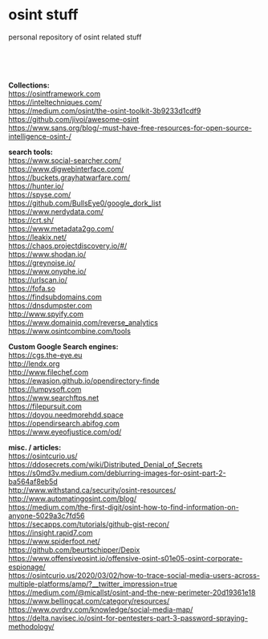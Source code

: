 # osint stuff
personal repository of osint related stuff 

<br><br><br>

__Collections:__ <br>
https://osintframework.com <br>
https://inteltechniques.com/ <br>
https://medium.com/osint/the-osint-toolkit-3b9233d1cdf9 <br>
https://github.com/jivoi/awesome-osint <br>
https://www.sans.org/blog/-must-have-free-resources-for-open-source-intelligence-osint-/ <br>

__search tools:__ <br>
https://www.social-searcher.com/ <br>
https://www.digwebinterface.com/ <br>
https://buckets.grayhatwarfare.com/ <br>
https://hunter.io/ <br>
https://spyse.com/ <br>
https://github.com/BullsEye0/google_dork_list <br>
https://www.nerdydata.com/ <br>
https://crt.sh/ <br>
https://www.metadata2go.com/ <br>
https://leakix.net/ <br>
https://chaos.projectdiscovery.io/#/ <br>
https://www.shodan.io/ <br>
https://greynoise.io/ <br>
https://www.onyphe.io/ <br>
https://urlscan.io/ <br>
https://fofa.so  <br>
https://findsubdomains.com <br>
https://dnsdumpster.com <br>
http://www.spyify.com <br>
https://www.domainiq.com/reverse_analytics <br>
https://www.osintcombine.com/tools  <br>

__Custom Google Search engines:__ <br>
https://cgs.the-eye.eu <br>
http://lendx.org <br>
http://www.filechef.com <br>
https://ewasion.github.io/opendirectory-finde <br>
https://lumpysoft.com <br>
https://www.searchftps.net <br>
https://filepursuit.com <br>
https://doyou.needmorehdd.space <br>
https://opendirsearch.abifog.com <br>
https://www.eyeofjustice.com/od/ <br>

__misc. / articles:__ <br>
https://osintcurio.us/ <br>
https://ddosecrets.com/wiki/Distributed_Denial_of_Secrets <br>
https://s0md3v.medium.com/deblurring-images-for-osint-part-2-ba564af8eb5d <br>
http://www.withstand.ca/security/osint-resources/ <br>
http://www.automatingosint.com/blog/ <br>
https://medium.com/the-first-digit/osint-how-to-find-information-on-anyone-5029a3c7fd56 <br>
https://secapps.com/tutorials/github-gist-recon/ <br>
https://insight.rapid7.com <br>
https://www.spiderfoot.net/ <br>
https://github.com/beurtschipper/Depix <br>
https://www.offensiveosint.io/offensive-osint-s01e05-osint-corporate-espionage/ <br>
https://osintcurio.us/2020/03/02/how-to-trace-social-media-users-across-multiple-platforms/amp/?__twitter_impression=true <br>
https://medium.com/@micallst/osint-and-the-new-perimeter-20d19361e18 <br>
https://www.bellingcat.com/category/resources/ <br>
https://www.ovrdrv.com/knowledge/social-media-map/ <br>
https://delta.navisec.io/osint-for-pentesters-part-3-password-spraying-methodology/ <br>
